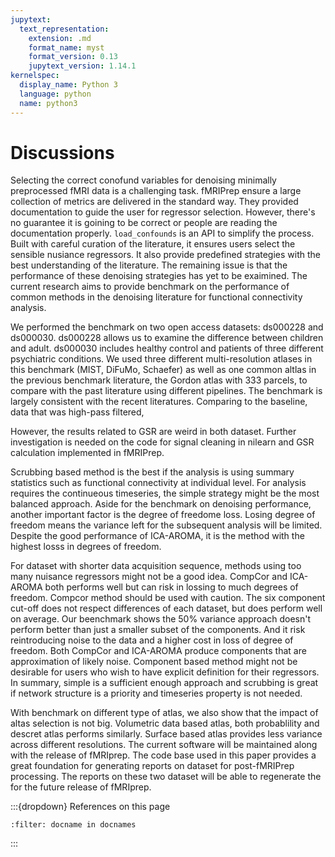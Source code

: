 ```yaml
---
jupytext:
  text_representation:
    extension: .md
    format_name: myst
    format_version: 0.13
    jupytext_version: 1.14.1
kernelspec:
  display_name: Python 3
  language: python
  name: python3
---
```


# Discussions

Selecting the correct conofund variables for denoising minimally preprocessed fMRI data is a challenging task.
fMRIPrep ensure a large collection of metrics are delivered in the standard way.
They provided documentation to guide the user for regressor selection.
However, there's no guarantee it is goining to be correct or people are reading the documentation properly.
`load_confounds` is an API to simplify the process.
Built with careful curation of the literature, it ensures users select the sensible nusiance regressors.
It also provide predefined strategies with the best understanding of the literature.
The remaining issue is that the performance of these denoising strategies has yet to be exaimined.
The current research aims to provide benchmark on the performance of common methods in the denoising literature for functional connectivity analysis.

We performed the benchmark on two open access datasets: ds000228 and ds000030.
ds000228 allows us to examine the difference between children and adult.
ds000030 includes healthy control and patients of three different psychiatric conditions.
We used three different multi-resolution atlases in this benchmark (MIST, DiFuMo, Schaefer)
as well as one common altlas in the previous benchmark literature,
the Gordon atlas with 333 parcels, to compare with the past literature using different pipelines.
The benchmark is largely consistent with the recent literatures.
Comparing to the baseline, data that was high-pass filtered,
<!-- some description of the results -->
However, the results related to GSR are weird in both dataset.
Further investigation is needed on the code for signal cleaning in nilearn and GSR calculation implemented in fMRIPrep.

Scrubbing based method is the best if the analysis is using summary statistics such as functional connectivity at individual level.
For analysis requires the continueous timeseries, the simple strategy might be the most balanced approach.
Aside for the benchmark on denoising performance, another important factor is the degree of freedome loss.
Losing degree of freedom means the variance left for the subsequent analysis will be limited.
Despite the good performance of ICA-AROMA, it is the method with the highest losss in degrees of freedom.
<!-- check what ciric et al say about the degree of freedom -->
For dataset with shorter data acquisition sequence, methods using too many nuisance regressors might not be a good idea.
CompCor and ICA-AROMA both performs well but can risk in lossing to much degrees of freedom.
Compcor method should be used with caution.
The six component cut-off does not respect differences of each dataset, but does perform well on average.
Our beenchmark shows the 50% variance approach doesn't perform better than just a smaller subset of the components.
And it risk reintroducing noise to the data and a higher cost in loss of degree of freedom.
Both CompCor and ICA-AROMA produce components that are approximation of likely noise.
Component based method might not be desirable for users who wish to have explicit definition for their regressors.
In summary, simple is a sufficient enough approach and scrubbing is great if network structure is a priority and timeseries property is not needed.

<!-- write some stuff about the clinical population -->

With benchmark on different type of atlas, we also show that the impact of altas selection is not big.
Volumetric data based atlas, both probablility and descret atlas performs similarly.
Surface based atlas provides less variance across different resolutions.
The current software will be maintained along with the release of fMRIprep.
The code base used in this paper provides a great foundation for generating reports on dataset for post-fMRIPrep processing.
The reports on these two dataset will be able to regenerate the for the future release of fMRIprep.


:::{dropdown} References on this page

```{bibliography}
:filter: docname in docnames
```
:::
